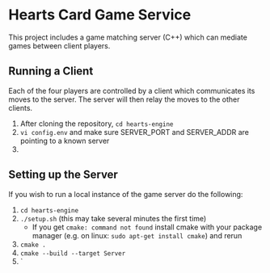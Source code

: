 # Hearts Card Game Service

This project includes a game matching server (C++) which can mediate games between client players.

## Running a Client
Each of the four players are controlled by a client which communicates its moves to the server. The server will then relay the moves to the other clients.

1. After cloning the repository, `cd hearts-engine`
2. `vi config.env` and make sure SERVER_PORT and SERVER_ADDR are pointing to a known server
3. 


## Setting up the Server

If you wish to run a local instance of the game server do the following:

1. `cd hearts-engine`
2. `./setup.sh` (this may take several minutes the first time)
   - If you get `cmake: command not found` install cmake with your package manager (e.g. on linux: `sudo apt-get install cmake`) and rerun
3. `cmake .`
4. `cmake --build --target Server`
5. `

